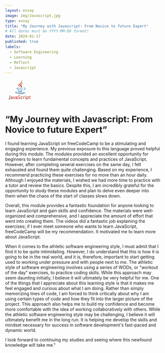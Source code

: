 ```yaml
---
layout: essay
image: img/Javascript.jpg
type: essay
title: "My Journey with Javascript: From Novice to future Expert"
# All dates must be YYYY-MM-DD format!
date: 2024-01-17
published: true
labels:
  - Software Engineering
  - Learning
  - Reflect
  - Javascript
---
```



<img width="100px" class="rounded float-start pe-4" src="../img/Javascript.jpg">

# “My Journey with Javascript: From Novice to future Expert”

I found learning JavaScript on freeCodeCamp to be a stimulating and engaging experience. My previous exposure to this language proved helpful during this module. The modules provided an excellent opportunity for beginners to learn fundamental concepts and practices of JavaScript. However, after completing several exercises on the same day, I felt exhausted and found them quite challenging. Based on my experience, I recommend practicing these exercises for no more than an hour daily. Although I enjoyed the materials, I wished we had more time to practice with a tutor and review the basics. Despite this, I am incredibly grateful for the opportunity to study these modules and plan to delve even deeper into them when the chaos of the start of classes slows down.

Overall, this module provides a fantastic foundation for anyone looking to learn JavaScript and gain skills and confidence. The materials were well-organized and comprehensive, and I appreciate the amount of effort that went into creating them. The videos did a fantastic job explaining the exercises; if I ever meet someone who wants to learn JavaScript, freeCodeCamp will be my recommendation. It motivated me to learn more about JavaScript. 

When it comes to the athletic software engineering style, I must admit that I find it to be quite intimidating. However, I do understand that this is how it is going to be in the real world, and it is, therefore, important to start getting used to working under pressure and with people next to me. The athletic style of software engineering involves using a series of WODs, or "workout of the day" exercises, to practice coding skills. While this approach may seem daunting initially, I believe it will ultimately be very helpful for me. One of the things that I appreciate about this learning style is that it makes me feel engaged and curious about what I am doing. Rather than simply memorizing lines of code, I am forced to think critically about why I am using certain types of code and how they fit into the larger picture of the project. This approach also helps me to build my confidence and become more comfortable with the idea of working collaboratively with others.
While the athletic software engineering style may be challenging, I believe it will ultimately benefit me in the long run. It is helping me develop the skills and mindset necessary for success in software development's fast-paced and dynamic world.

I look forward to continuing my studies and seeing where this newfound knowledge will take me."


